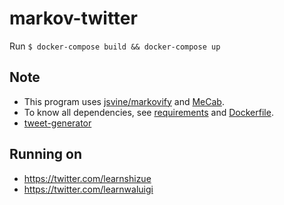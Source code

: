 # markov-twitter

Run `$ docker-compose build && docker-compose up`

## Note
- This program uses [jsvine/markovify](https://github.com/jsvine/markovify) and [MeCab](https://taku910.github.io/mecab/).  
- To know all dependencies, see [requirements](requirements.txt) and [Dockerfile](Dockerfile).
- [tweet-generator](https://github.com/cordx56/tweet-generator)

## Running on
- https://twitter.com/learnshizue
- https://twitter.com/learnwaluigi
